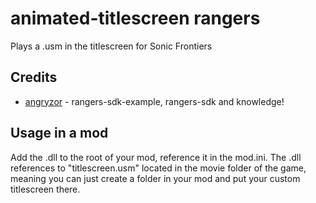 # animated-titlescreen rangers

Plays a .usm in the titlescreen for Sonic Frontiers

## Credits

- [angryzor](https://www.github.com/angryzor) - rangers-sdk-example, rangers-sdk and knowledge!

## Usage in a mod

Add the .dll to the root of your mod, reference it in the mod.ini. The .dll references to "titlescreen.usm" located in the movie folder of the game, meaning you can just create a folder in your mod and put your custom titlescreen there.
